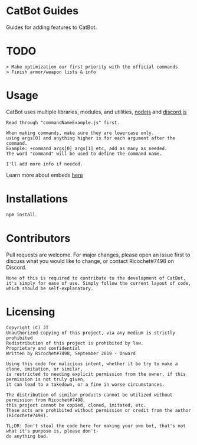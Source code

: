 # CatBot Guides
Guides for adding features to CatBot.

# TODO
```
> Make optimization our first priority with the official commands
> Finish armor/weapon lists & info
```

# Usage
CatBot uses multiple libraries, modules, and utilities, [nodejs](https://nodejs.org/en/) and [discord.js](https://discord.js.org/#/)
```
Read through "commandNameExample.js" first.

When making commands, make sure they are lowercase only.
using args[0] and anything higher is for each argument after the command.
Example: +command args[0] args[1] etc, add as many as needed.
The word "command" will be used to define the command name.

I'll add more info if needed.
```

Learn more about embeds [here](https://discordjs.guide/popular-topics/embeds.html#notes)

# Installations
```bash
npm install
```

# Contributors
Pull requests are welcome. For major changes, please open an issue first to discuss what you would like to change, or contact Ricochet#7498 on Discord.

```
None of this is required to contribute to the development of CatBot, 
it's simply for ease of use. Simply follow the current layout of code, 
which should be self-explanatory. 
```

# Licensing
```
Copyright (C) JT
Unauthorized copying of this project, via any medium is strictly prohibited
Redistribution of this project is prohibited by law.
Proprietary and confidential
Written by Ricochet#7498, September 2019 - Onward

Using this code for malicious intent, whether it be try to make a clone, imitation, or similar,
is restricted to needing explicit permission from the owner, if this permission is not truly given, 
it can lead to a takedown, or a fine in worse circumstances.

The distribution of similar products cannot be utilized without permission from Ricochet#7498, 
this project cannot be copied, cloned, imitated, etc. 
These acts are prohibited without permission or credit from the author (Ricochet#7498).

TL;DR: Don't steal the code here for making your own bot, that's not what it's purpose is, please don't-
do anything bad.
```
